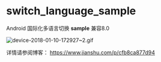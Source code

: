 # switch_language_sample
Android 国际化多语言切换 **sample** 兼容8.0

![device-2018-01-10-172927~2.gif](http://upload-images.jianshu.io/upload_images/5488544-5caf6d5269b3b5d8.gif?imageMogr2/auto-orient/strip%7CimageView2/2/w/1240)


详情请参阅博客：
https://www.jianshu.com/p/cfb8ca877d94
